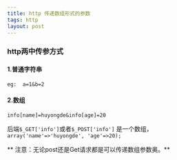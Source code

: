 ```yaml
---
title: http 传递数组形式的参数
tags: http 
layout: post
---
```


###  http两中传参方式
#### 1.普通字符串
    eg:  a=1&b=2

#### 2.数组
    info[name]=huyongde&info[age]=20

后端`$_GET['info']`或者`$_POST['info']` 是一个数组，`array('name'=>'huyongde', 'age'=>20);`

** 注意：无论post还是Get请求都是可以传递数组参数奥。**



